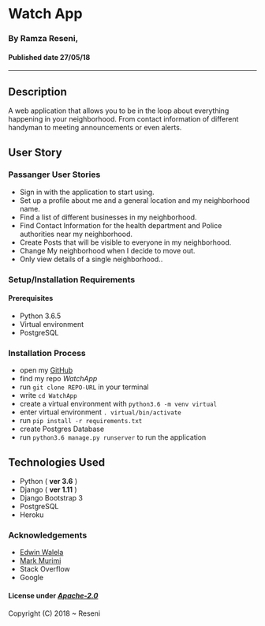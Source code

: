 # Watch App

### By **Ramza Reseni**, 
#### Published date **27/05/18**
 ---


## Description
A web application that allows you to be in the loop about everything happening in your neighborhood. From contact information of different handyman to meeting announcements or even alerts.


##  User Story

### Passanger User Stories
* Sign in with the application to start using.
* Set up a profile about me and a general location and my neighborhood name.
* Find a list of different businesses in my neighborhood.
* Find Contact Information for the health department and Police authorities near my neighborhood.
* Create Posts that will be visible to everyone in my neighborhood.
* Change My neighborhood when I decide to move out.
* Only view details of a single neighborhood..


### Setup/Installation Requirements

#### Prerequisites
* Python 3.6.5
* Virtual environment
* PostgreSQL


### Installation Process
* open my [GitHub](https://github.com/ramza007)
* find my repo *WatchApp*
* run `git clone REPO-URL` in your terminal
* write `cd WatchApp`
* create a virtual environment with `python3.6 -m venv virtual`
* enter virtual environment `. virtual/bin/activate`
* run `pip install -r requirements.txt`
* create Postgres Database
* run `python3.6 manage.py runserver` to run the application



## Technologies Used
- Python ( **ver 3.6** )
- Django ( **ver 1.11** )
- Django Bootstrap 3
- PostgreSQL
- Heroku

### Acknowledgements

- [Edwin Walela](https://github.com/EdwinWalela)
- [Mark Murimi](https://github.com/markmurimi)
- Stack Overflow
- Google



#### License under [***Apache-2.0***](https://github.com/ramza007/WatchApp/blob/master/LICENSE)

Copyright (C) 2018 ~ Reseni